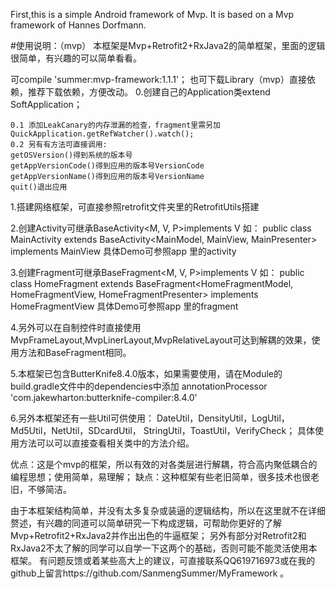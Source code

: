 First,this is a simple Android framework of Mvp. It is based on a Mvp framework of Hannes Dorfmann.

#使用说明：（mvp）
本框架是Mvp+Retrofit2+RxJava2的简单框架，里面的逻辑很简单，有兴趣的可以简单看看。

可compile 'summer:mvp-framework:1.1.1'；
也可下载Library（mvp）直接依赖，推荐下载依赖，方便改动。
0.创建自己的Application类extend SoftApplication；

    0.1 添加LeakCanary的内存泄漏的检查，fragment里需另加QuickApplication.getRefWatcher().watch();
    0.2 另有有方法可直接调用:
    getOSVersion()得到系统的版本号
    getAppVersionCode()得到应用的版本号VersionCode
    getAppVersionName()得到应用的版本号VersionName
    quit()退出应用

1.搭建网络框架，可直接参照retrofit文件夹里的RetrofitUtils搭建

2.创建Activity可继承BaseActivity<M, V, P>implements V 
如：
public class MainActivity extends BaseActivity<MainModel, MainView, MainPresenter> implements MainView 
具体Demo可参照app 里的activity

3.创建Fragment可继承BaseFragment<M, V, P>implements V 
如：
public class HomeFragment extends BaseFragment<HomeFragmentModel, HomeFragmentView, HomeFragmentPresenter> implements HomeFragmentView
具体Demo可参照app 里的fragment

4.另外可以在自制控件时直接使用MvpFrameLayout,MvpLinerLayout,MvpRelativeLayout可达到解耦的效果，使用方法和BaseFragment相同。

5.本框架已包含ButterKnife8.4.0版本，如果需要使用，请在Module的build.gradle文件中的dependencies中添加
annotationProcessor 'com.jakewharton:butterknife-compiler:8.4.0'

6.另外本框架还有一些Util可供使用：
DateUtil，DensityUtil，LogUtil，
Md5Util，NetUtil，SDcardUtil，
StringUtil，ToastUtil，VerifyCheck；
具体使用方法可以可以直接查看相关类中的方法介绍。

优点：这是个mvp的框架，所以有效的对各类层进行解耦，符合高内聚低耦合的编程思想；使用简单，易理解；
缺点：这种框架有些老旧简单，很多技术也很老旧，不够简洁。

由于本框架结构简单，并没有太多复杂或装逼的逻辑结构，所以在这里就不在详细赘述，有兴趣的同道可以简单研究一下构成逻辑，可帮助你更好的了解Mvp+Retrofit2+RxJava2并作出出色的牛逼框架；
另外有部分对Retrofit2和RxJava2不太了解的同学可以自学一下这两个的基础，否则可能不能灵活使用本框架。
有问题反馈或着某些高大上的建议，可直接联系QQ619716973或在我的github上留言https://github.com/SanmengSummer/MyFramework 。